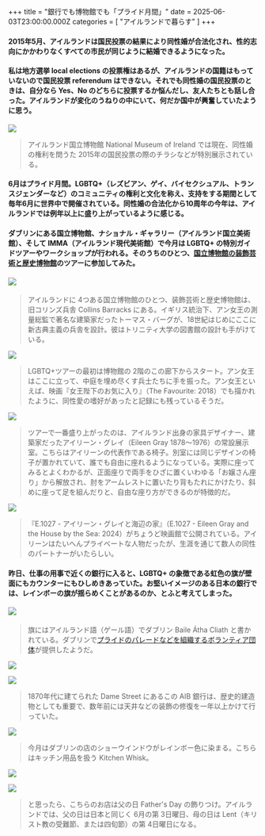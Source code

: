 +++
title = "銀行でも博物館でも「プライド月間」"
date = 2025-06-03T23:00:00.000Z
categories = [ "アイルランドで暮らす" ]
+++

#### 2015年5月、アイルランドは国民投票の結果により同性婚が合法化され、性的志向にかかわりなくすべての市民が同じように結婚できるようになった。

<!--more-->

#### 私は地方選挙 local elections の投票権はあるが、アイルランドの国籍はもっていないので国民投票 referendum はできない。それでも同性婚の国民投票のときは、自分なら Yes、No のどちらに投票するか悩んだし、友人たちとも話し合った。アイルランドが変化のうねりの中にいて、何だか国中が興奮していたように思う。

![](/0060604_Pride-4.webp)

> アイルランド国立博物館 National Museum of Ireland では現在、同性婚の権利を問うた 2015年の国民投票の際のチラシなどが特別展示されている。

#### 6月はプライド月間。LGBTQ+（レズビアン、ゲイ、バイセクシュアル、トランスジェンダーなど）のコミュニティの権利と文化を称え、支持をする期間として毎年6月に世界中で開催されている。同性婚の合法化から10周年の今年は、アイルランドでは例年以上に盛り上がっているように感じる。

#### ダブリンにある国立博物館、ナショナル・ギャラリー（アイルランド国立美術館）、そして IMMA（アイルランド現代美術館）で今月は LGBTQ+ の特別ガイドツアーやワークショップが行われる。そのうちのひとつ、[国立博物館の装飾芸術と歴史博物館](https://www.museum.ie/en-IE/Museums/Decorative-Arts-History)のツアーに参加してみた。

#### ![](/0060604_Pride-7.webp)

> アイルランドに 4つある国立博物館のひとつ、装飾芸術と歴史博物館は、旧コリンズ兵舎 Collins Barracks にある。イギリス統治下、アン女王の測量総監で著名な建築家だったトーマス・バーグが、18世紀はじめにここに新古典主義の兵舎を設計。彼はトリニティ大学の図書館の設計も手がけている。

![](/0060604_Pride-6.webp)

> LGBTQ+ツアーの最初は博物館の 2階のこの廊下からスタート。アン女王はここに立って、中庭を埋め尽くす兵士たちに手を振った。アン女王といえば、映画『女王陛下のお気に入り』（The Favourite: 2018）でも描かれたように、同性愛の嗜好があったと記録にも残っているそうだ。

![](/0060604_Pride-5.webp)

> ツアーで一番盛り上がったのは、アイルランド出身の家具デザイナー、建築家だったアイリーン・グレイ（Eileen Gray 1878〜1976）の常設展示室。こちらはアイリーンの代表作である椅子。別室には同じデザインの椅子が置かれていて、誰でも自由に座れるようになっている。実際に座ってみるとよくわかるが、正面座りで両手をひざに置くいわゆる「お嬢さん座り」から解放され、肘をアームレストに置いたり背もたれにかけたり、斜めに座って足を組んだりと、自由な座り方ができるのが特徴的だ。

![](/0060604_Pride-3.webp)

> 『E.1027 - アイリーン・グレイと海辺の家』（E.1027 - Eileen Gray and the House by the Sea: 2024）がちょうど映画館で公開されている。アイリーンはたいへんプライベートな人物だったが、生涯を通じて数人の同性のパートナーがいたらしい。

#### 昨日、仕事の用事で近くの銀行に入ると、LGBTQ+ の象徴である虹色の旗が壁面にもカウンターにもひしめきあっていた。お堅いイメージのある日本の銀行では、レインボーの旗が揺らめくことがあるのか、とふと考えてしまった。

#### ![](/0060604_Pride-10.webp)

> 旗にはアイルランド語（ゲール語）でダブリン Baile Átha Cliath と書かれている。ダブリンで[プライドのパレードなどを組織するボランティア団体](https://dublinpride.ie/)が提供したようだ。

![](/0060604_Pride-2.webp)

![](/0060604_Pride-1.webp)

> 1870年代に建てられた Dame Street にあるこの AIB 銀行は、歴史的建造物としても重要で、数年前には天井などの装飾の修復を一年以上かけて行っていた。

![](/0060604_Pride-8.webp)

> 今月はダブリンの店のショーウインドウがレインボー色に染まる。こちらはキッチン用品を扱う Kitchen Whisk。

![](/0060604_Pride-9.webp)

![](/0060604_Pride-11.webp)

> と思ったら、こちらのお店は父の日 Father's Day の飾りつけ。アイルランドでは、父の日は日本と同じく 6月の第 3日曜日、母の日は Lent（キリスト教の受難節、または四旬節）の第 4日曜日になる。
